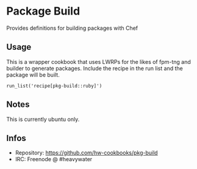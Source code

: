# Package Build

Provides definitions for building packages with Chef

## Usage

This is a wrapper cookbook that uses LWRPs for the likes
of fpm-tng and builder to generate packages. Include the
recipe in the run list and the package will be built.

```
run_list('recipe[pkg-build::ruby]')
```

## Notes

This is currently ubuntu only.

## Infos
* Repository: https://github.com/hw-cookbooks/pkg-build
* IRC: Freenode @ #heavywater
